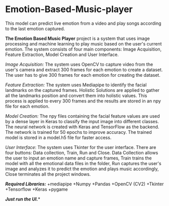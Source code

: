 # Emotion-Based-Music-player
This model can predict live emotion from a video and play songs according to the last emotion captured.

**The Emotion Based Music Player** project is a system that uses image processing and machine learning to play music based on the user's current emotion. The system consists of four main components: Image Acquisition, Feature Extraction, Model Creation and User Interface.

_Image Acquisition:_ The system uses OpenCV to capture video from the user's camera and extract 300 frames for each emotion to create a dataset. The user has to give 300 frames for each emotion for creating the dataset.

_Feature Extraction:_ The system uses Mediapipe to identify the facial landmarks on the captured frames. Holistic Solutions are applied to gather all the landmarks position and convert them into holistic values. This process is applied to every 300 frames and the results are stored in an npy file for each emotion.

_Model Creation:_ The npy files containing the facial feature values are used by a dense layer in Keras to classify the input image into different classes. The neural network is created with Keras and TensorFlow as the backend. The network is trained for 50 epochs to improve accuracy. The trained model is stored in a model.h5 file for faster access.

_User Interface_: The system uses Tkinter for the user interface. There are four buttons: Data collection, Train, Run and Close. Data Collection allows the user to input an emotion name and capture frames, Train trains the model with all the emotional data files in the folder, Run captures the user's image and analyzes it to predict the emotion and plays music accordingly, Close terminates all the project windows.





***Required Libraries:***
+mediapipe
+Numpy
+Pandas
+OpenCV (CV2)
+Tkinter
+Tensorflow
+Keras
+pygame

***Just run the UI.****
